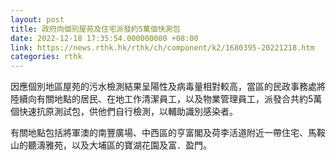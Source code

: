 ```yaml
---
layout: post
title: 政府向個別屋苑及住宅派發約5萬個快測包
date: 2022-12-18 17:35:54.000000000 +08:00
link: https://news.rthk.hk/rthk/ch/component/k2/1680395-20221218.htm
categories: rthk
---
```


因應個別地區屋苑的污水檢測結果呈陽性及病毒量相對較高，當區的民政事務處將陸續向有關地點的居民、在地工作清潔員工，以及物業管理員工，派發合共約5萬個快速抗原測試包，供他們自行檢測，以輔助識別感染者。

有關地點包括將軍澳的南豐廣場、中西區的亨富閣及荷李活道附近一帶住宅、馬鞍山的聽濤雅苑，以及大埔區的寶湖花園及富．盈門。
